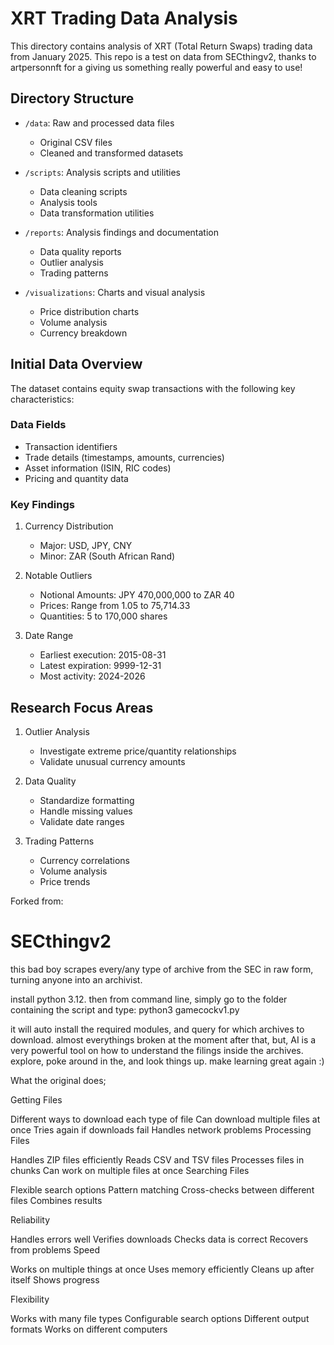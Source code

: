 # XRT Trading Data Analysis

This directory contains analysis of XRT (Total Return Swaps) trading data from January 2025. This repo is a test on  data from SECthingv2, thanks to artpersonnft for a giving us something really powerful and easy to use!


## Directory Structure

- `/data`: Raw and processed data files
  - Original CSV files
  - Cleaned and transformed datasets
  
- `/scripts`: Analysis scripts and utilities
  - Data cleaning scripts
  - Analysis tools
  - Data transformation utilities
  
- `/reports`: Analysis findings and documentation
  - Data quality reports
  - Outlier analysis
  - Trading patterns
  
- `/visualizations`: Charts and visual analysis
  - Price distribution charts
  - Volume analysis
  - Currency breakdown
  
## Initial Data Overview

The dataset contains equity swap transactions with the following key characteristics:

### Data Fields
- Transaction identifiers
- Trade details (timestamps, amounts, currencies)
- Asset information (ISIN, RIC codes)
- Pricing and quantity data

### Key Findings

1. Currency Distribution
   - Major: USD, JPY, CNY
   - Minor: ZAR (South African Rand)

2. Notable Outliers
   - Notional Amounts: JPY 470,000,000 to ZAR 40
   - Prices: Range from 1.05 to 75,714.33
   - Quantities: 5 to 170,000 shares

3. Date Range
   - Earliest execution: 2015-08-31
   - Latest expiration: 9999-12-31
   - Most activity: 2024-2026

## Research Focus Areas

1. Outlier Analysis
   - Investigate extreme price/quantity relationships
   - Validate unusual currency amounts
   
2. Data Quality
   - Standardize formatting
   - Handle missing values
   - Validate date ranges

3. Trading Patterns
   - Currency correlations
   - Volume analysis
   - Price trends

Forked from:
# SECthingv2
this bad boy scrapes every/any type of archive from the SEC in raw form, turning anyone into an archivist.

install python 3.12.
then from command line, simply go to the folder containing the script and type:
python3 gamecockv1.py

it will auto install the required modules, and query for which archives to download.
almost everythings broken at the moment after that, but, AI is a very powerful tool on how to understand the filings inside the archives.
explore, poke around in the, and look things up. 
make learning great again :)

What the original does;

Getting Files

Different ways to download each type of file
Can download multiple files at once
Tries again if downloads fail
Handles network problems
Processing Files

Handles ZIP files efficiently
Reads CSV and TSV files
Processes files in chunks
Can work on multiple files at once
Searching Files

Flexible search options
Pattern matching
Cross-checks between different files
Combines results

Reliability

Handles errors well
Verifies downloads
Checks data is correct
Recovers from problems
Speed

Works on multiple things at once
Uses memory efficiently
Cleans up after itself
Shows progress

Flexibility

Works with many file types
Configurable search options
Different output formats
Works on different computers
